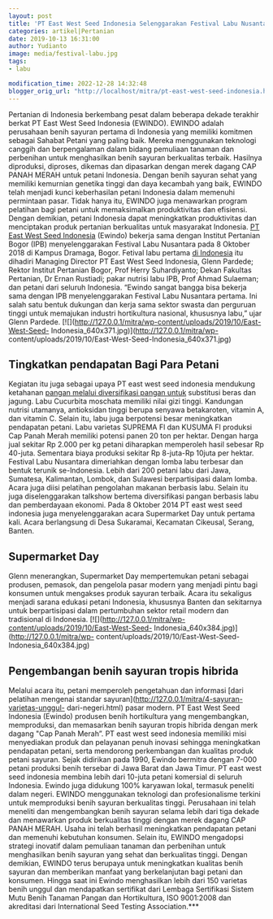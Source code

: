 ```yaml
---
layout: post
title: 'PT East West Seed Indonesia Selenggarakan Festival Labu Nusantara Tahunan'
categories: artikel|Pertanian
date: 2019-10-13 16:31:00
author: Yudianto
image: media/festival-labu.jpg
tags:
- labu

modification_time: 2022-12-28 14:32:48
blogger_orig_url: "http://localhost/mitra/pt-east-west-seed-indonesia.html"
---
```


Pertanian di Indonesia berkembang pesat dalam beberapa dekade terakhir berkat
PT East West Seed Indonesia (EWINDO). EWINDO adalah perusahaan benih sayuran
pertama di Indonesia yang memiliki komitmen sebagai Sahabat Petani yang paling
baik. Mereka menggunakan teknologi canggih dan berpengalaman dalam bidang
pemuliaan tanaman dan perbenihan untuk menghasilkan benih sayuran berkualitas
terbaik. Hasilnya diproduksi, diproses, dikemas dan dipasarkan dengan merek
dagang CAP PANAH MERAH untuk petani Indonesia. Dengan benih sayuran sehat yang
memiliki kemurnian genetika tinggi dan daya kecambah yang baik, EWINDO telah
menjadi kunci keberhasilan petani Indonesia dalam memenuhi permintaan pasar.
Tidak hanya itu, EWINDO juga menawarkan program pelatihan bagi petani untuk
memaksimalkan produktivitas dan efisiensi. Dengan demikian, petani Indonesia
dapat meningkatkan produktivitas dan menciptakan produk pertanian berkualitas
untuk masyarakat Indonesia. [PT East West Seed
Indonesia](https://www.panahmerah.id/home) (Ewindo) bekerja sama dengan
Institut Pertanian Bogor (IPB) menyelenggarakan Festival Labu Nusantara pada 8
Oktober 2018 di Kampus Dramaga, Bogor. Fetival labu pertama [di
Indonesia](http://127.0.0.1/mitra/potensi-budidaya-perikanan-di.html) itu
dihadiri Managing Director PT East West Seed Indonesia, Glenn Pardede; Rektor
Institut Pertanian Bogor, Prof Herry Suhardiyanto; Dekan Fakultas Pertanian,
Dr Ernan Rustiadi; pakar nutrisi labu IPB, Prof Ahmad Sulaeman; dan petani
dari seluruh Indonesia. “Ewindo sangat bangga bisa bekerja sama dengan IPB
menyelenggarakan Festival Labu Nusantara pertama. Ini salah satu bentuk
dukungan dan kerja sama sektor swasta dan perguruan tinggi untuk memajukan
industri hortikultura nasional, khususnya labu,” ujar Glenn Pardede.
[![](http://127.0.0.1/mitra/wp-content/uploads/2019/10/East-West-Seed-
Indonesia_640x371.jpg)](http://127.0.0.1/mitra/wp-
content/uploads/2019/10/East-West-Seed-Indonesia_640x371.jpg)

## Tingkatkan pendapatan Bagi Para Petani

Kegiatan itu juga sebagai upaya PT east west seed indonesia mendukung
ketahanan [pangan melalui diversifikasi pangan
untuk](http://127.0.0.1/mitra/manfaat-program-kawasan-rumah-pangan.html)
substitusi beras dan jagung. Labu Cucurbita moschata memiliki nilai gizi
tinggi. Kandungan nutrisi utamanya, antioksidan tinggi berupa senyawa
betakaroten, vitamin A, dan vitamin C. Selain itu, labu juga berpotensi besar
meningkatkan pendapatan petani. Labu varietas SUPREMA Fl dan KUSUMA Fl
produksi Cap Panah Merah memiliki potensi panen 20 ton per hektar. Dengan
harga jual sekitar Rp 2.000 per kg petani diharapkan memperoleh hasil sebesar
Rp 40-juta. Sementara biaya produksi sekitar Rp 8-juta-Rp 10juta per hektar.
Festival Labu Nusantara dimeriahkan dengan lomba labu terbesar dan bentuk
terunik se-lndonesia. Lebih dari 200 petani labu dari Jawa, Sumatesa,
Kalimantan, Lombok, dan Sulawesi berpartisipasi dalam lomba. Acara juga diisi
pelatihan pengolahan makanan berbasis labu. Selain itu juga diselenggarakan
talkshow bertema diversifikasi pangan berbasis labu dan pemberdayaan ekonomi.
Pada 8 Oktober 2014 PT east west seed indonesia juga menyelenggarakan acara
Supermarket Day untuk pertama kali. Acara berlangsung di Desa Sukaramai,
Kecamatan Cikeusal, Serang, Banten.

## Supermarket Day

Glenn menerangkan, Supermarket Day mempertemukan petani sebagai produsen,
pemasok, dan pengelola pasar modern yang menjadi pintu bagi konsumen untuk
mengakses produk sayuran terbaik. Acara itu sekaligus menjadi sarana edukasi
petani Indonesia, khususnya Banten dan sekitarnya untuk berpartisipasi dalam
pertumbuhan sektor retail modern dan tradisional di Indonesia.
[![](http://127.0.0.1/mitra/wp-content/uploads/2019/10/East-West-Seed-
Indonesia_640x384.jpg)](http://127.0.0.1/mitra/wp-
content/uploads/2019/10/East-West-Seed-Indonesia_640x384.jpg)

## Pengembangan benih sayuran tropis hibrida

Melalui acara itu, petani memperoleh pengetahuan dan informasi [dari pelatihan
mengenai standar sayuran](http://127.0.0.1/mitra/4-sayuran-varietas-unggul-
dari-negeri.html) pasar modern. PT East West Seed Indonesia (Ewindo) produsen
benih hortikultura yang mengembangkan, memproduksi, dan memasarkan benih
sayuran tropis hibrida dengan merk dagang "Cap Panah Merah”. PT east west seed
indonesia memiliki misi menyediakan produk dan pelayanan penuh inovasi
sehingga meningkatkan pendapatan petani, serta mendorong perkembangan dan
kualitas produk petani sayuran. Sejak didirikan pada 1990, Ewindo bermitra
dengan 7-000 petani produksi benih tersebar di Jawa Barat dan Jawa Timur. PT
east west seed indonesia membina lebih dari 10-juta petani komersial di
seluruh Indonesia. Ewindo juga didukung 100% karyawan lokal, termasuk peneliti
dalam negeri. EWINDO menggunakan teknologi dan profesionalisme terkini untuk
memproduksi benih sayuran berkualitas tinggi. Perusahaan ini telah meneliti
dan mengembangkan benih sayuran selama lebih dari tiga dekade dan menawarkan
produk berkualitas tinggi dengan merek dagang CAP PANAH MERAH. Usaha ini telah
berhasil meningkatkan pendapatan petani dan memenuhi kebutuhan konsumen.
Selain itu, EWINDO mengadopsi strategi inovatif dalam pemuliaan tanaman dan
perbenihan untuk menghasilkan benih sayuran yang sehat dan berkualitas tinggi.
Dengan demikian, EWINDO terus berupaya untuk meningkatkan kualitas benih
sayuran dan memberikan manfaat yang berkelanjutan bagi petani dan konsumen.
Hingga saat ini Ewindo menghasilkan lebih dari 150 varietas benih unggul dan
mendapatkan sertifikat dari Lembaga Sertifikasi Sistem Mutu Benih Tanaman
Pangan dan Hortikultura, ISO 9001:2008 dan akreditasi dari International Seed
Testing Association.***


